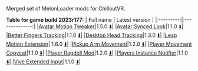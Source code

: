 Merged set of MelonLoader mods for ChilloutVR.

**Table for game build 2023r177:**
| Full name | Latest version |
|:---------:|:--------------:|
|[Avatar Motion Tweaker](/ml_amt/README.md)|1.5.0 [:arrow_down:](../../releases/latest/download/ml_amt.dll)|
|[Avatar Synced Look](/ml_asl/README.md)|1.1.0 [:arrow_down:](../../releases/latest/download/ml_asl.dll)|
|[Better Fingers Tracking](/ml_bft/README.md)|1.1.0 [:arrow_down:](../../releases/latest/download/ml_bft.dll)|
|[Desktop Head Tracking](/ml_dht/README.md)|1.3.0 [:arrow_down:](../../releases/latest/download/ml_dht.dll)|
|[Leap Motion Extension](/ml_lme/README.md)| 1.6.0 [:arrow_down:](../../releases/latest/download/ml_lme.dll)|
|[Pickup Arm Movement](/ml_pam/README.md)|1.2.0 [:arrow_down:](../../releases/latest/download/ml_pam.dll)|
|[Player Movement Copycat](/ml_pmc/README.md)|1.1.0 [:arrow_down:](../../releases/latest/download/ml_pmc.dll)|
|[Player Ragdoll Mod](/ml_prm/README.md)|1.2.0 [:arrow_down:](../../releases/latest/download/ml_prm.dll)|
|[Players Instance Notifier](/ml_pin/README.md)|1.1.0 [:arrow_down:](../../releases/latest/download/ml_ml_pin.dll)|
|[Vive Extended Input](/ml_vei/README.md)|1.1.0 [:arrow_down:](../../releases/latest/download/ml_vei.dll)|
